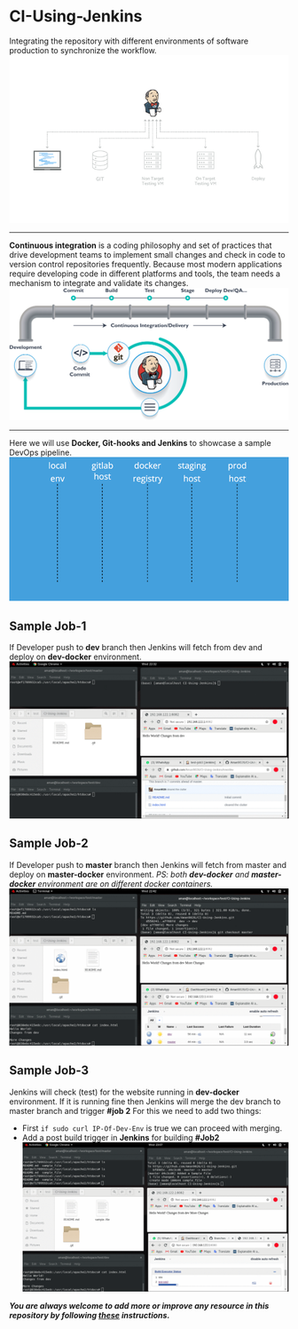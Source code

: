 # CI-Using-Jenkins
Integrating the repository with different environments of software production to synchronize the workflow.
![](https://github.com/Aman9026/CI-Using-Jenkins/blob/master/data/images/1_jFpGk7qNLh9kbw_o-WOW1g.gif)

---

**Continuous integration** is a coding philosophy and set of practices that drive development teams to implement small changes and check in code to version control repositories frequently. Because most modern applications require developing code in different platforms and tools, the team needs a mechanism to integrate and validate its changes.
![](https://github.com/Aman9026/CI-Using-Jenkins/blob/master/data/images/1_iKuaNfxgZSTe_J2x3PYRUg.png)

---

Here we will use **Docker, Git-hooks and Jenkins** to showcase a sample DevOps pipeline.
![](https://github.com/Aman9026/CI-Using-Jenkins/blob/master/data/images/1_sHuwGqrg3cNlKkOX9ONUWQ.gif)

## Sample Job-1
If Developer push to **dev** branch then Jenkins will fetch from dev and deploy on **dev-docker** environment.
![](https://github.com/Aman9026/CI-Using-Jenkins/blob/master/DEMO/Job1.gif)

## Sample Job-2
If Developer push to **master** branch then Jenkins will fetch from master and deploy on **master-docker** environment.
*PS: both **dev-docker** and **master-docker** environment are on different docker containers.*
![](https://github.com/Aman9026/CI-Using-Jenkins/blob/master/DEMO/Job2.gif)

## Sample Job-3
Jenkins will check (test) for the website running in **dev-docker** environment. If it is running fine then Jenkins will merge the dev branch to master branch and trigger **#job 2**
For this we need to add two things:
* First ```if sudo curl IP-Of-Dev-Env``` is true we can proceed with merging.
* Add a post build trigger in **Jenkins** for building **#Job2**
![](https://github.com/Aman9026/CI-Using-Jenkins/blob/master/DEMO/Job3.gif)

***You are always welcome to add more or improve any resource in this repository by following [these](https://github.com/Aman9026/CI-Using-Jenkins/blob/master/CONTRIBUTING.md) instructions.***
